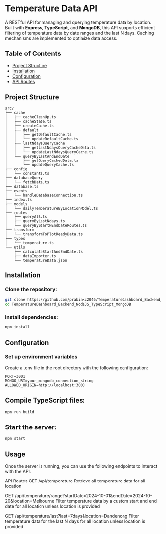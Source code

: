 # Temperature Data API

A RESTful API for managing and querying temperature data by location. Built with **Express**, **TypeScript**, and **MongoDB**, this API supports efficient filtering of temperature data by date ranges and the last N days. Caching mechanisms are implemented to optimize data access.

## Table of Contents

- [Project Structure](#project-structure)
- [Installation](#installation)
- [Configuration](#configuration)
- [API Routes](#api-routes)

## Project Structure

```plaintext
src/
├── cache
│   ├── cacheCleanUp.ts
│   ├── cacheState.ts
│   ├── createCache.ts
│   ├── default
│   │   ├── getDefaultCache.ts
│   │   └── updateDefaultCache.ts
│   ├── lastNdaysQueryCache
│   │   ├── getLastNdaysQueryCacheData.ts
│   │   └── updateLastNdaysQueryCache.ts
│   └── queryByLastAndEndDate
│       ├── getQueryCachedData.ts
│       └── updateQueryCache.ts
├── config
│   └── constants.ts
├── databaseQuery
│   └── fetchData.ts
├── database.ts
├── events
│   └── handleDatabaseConnection.ts
├── index.ts
├── models
│   └── dailyTemperatureByLocationModel.ts
├── routes
│   ├── queryAll.ts
│   ├── queryByLastNdays.ts
│   └── queryByStartNEndDateRoutes.ts
├── transform
│   └── transformToPlotReadyData.ts
├── types
│   └── temperature.ts
└── utils
    ├── calculateStartAndEndDate.ts
    ├── dataImporter.ts
    └── temperatureData.json
```

## Installation

### Clone the repository:

```bash
git clone https://github.com/prabinkc2046/TemperatureDashboard_Backend_NodeJS_TypeScript_MongoDB.git
cd TemperatureDashboard_Backend_NodeJS_TypeScript_MongoDB
```

### Install dependencies:

```bash
npm install
```

## Configuration

### Set up environment variables

Create a .env file in the root directory with the following configuration:

```plaintext
PORT=3001
MONGO_URI=your_mongodb_connection_string
ALLOWED_ORIGIN=http://localhost:3000
```

## Compile TypeScript files:

```bash
npm run build
```

## Start the server:

```bash
npm start
```

## Usage

Once the server is running, you can use the following endpoints to interact with the API.

API Routes
GET /api/temperature
Retrieve all temperature data for all location

GET /api/temperature/range?startDate=2024-10-01&endDate=2024-10-20&location=Melbourne
Filter temperature data by a custom start and end date for all location unless location is provided

GET /api/temperature/last?last=7days&location=Dandenong
Filter temperature data for the last N days for all location unless location is provided
